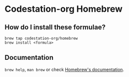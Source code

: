 # Codestation-org Homebrew

## How do I install these formulae?

    brew tap codestation-org/homebrew
    brew install <formula>

## Documentation
`brew help`, `man brew` or check [Homebrew's documentation](https://docs.brew.sh).
